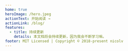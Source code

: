 ```yaml
---
home: true
heroImage: /hero.jpeg
actionText: 开始阅读 →
actionLink: /blog/
features:
  - title: 持续更新
    details: 本文档将会持续更新，因为我会不断学习嘛。
footer: MIT Licensed | Copyright © 2018-present nicolv
---
```

